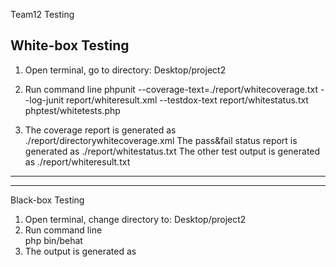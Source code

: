 Team12 Testing

White-box Testing
-------------------------------------------------------------------
1.	Open terminal, go to directory: Desktop/project2
2.	Run command line
phpunit --coverage-text=./report/whitecoverage.txt --log-junit report/whiteresult.xml --testdox-text report/whitestatus.txt phptest/whitetests.php 

3.	The coverage report is generated as ./report/directorywhitecoverage.xml
	The pass&fail status report is generated as ./report/whitestatus.txt
	The other test output is generated as  ./report/whiteresult.txt
----------------------------------------------------------------------
----------------------------------------------------------------------
Black-box Testing  
1.	Open terminal, change directory to: Desktop/project2  
2.	Run command line  
php bin/behat  
3.	The output is generated as  
  